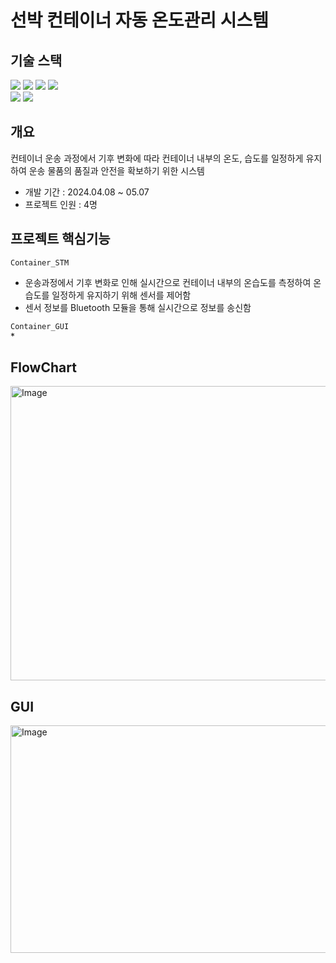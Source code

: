 # 선박 컨테이너 자동 온도관리 시스템

## 기술 스택
<img src="https://img.shields.io/badge/C-A8B9CC?style=for-the-badge&logo=C&logoColor=white"> <img src="https://img.shields.io/badge/Python-3776AB?style=for-the-badge&logo=Python&logoColor=white"> <img src="https://img.shields.io/badge/PyQt5-41CD52?style=for-the-badge&logo=Qt&logoColor=white"> <img src="https://img.shields.io/badge/MySQL-4479A1?style=for-the-badge&logo=MySQL&logoColor=white">  
<img src="https://img.shields.io/badge/STM32-03234B?style=for-the-badge&logo=stmicroelectronics&logoColor=white"> <img src="https://img.shields.io/badge/raspberrypi-A22846?style=for-the-badge&logo=raspberrypi&logoColor=white">

## 개요
컨테이너 운송 과정에서 기후 변화에 따라 컨테이너 내부의 온도, 습도를 일정하게 유지하여 운송 물품의 품질과 안전을 확보하기 위한 시스템

* 개발 기간 : 2024.04.08 ~ 05.07
* 프로젝트 인원 : 4명

## 프로젝트 핵심기능
`Container_STM`  
* 운송과정에서 기후 변화로 인해 실시간으로 컨테이너 내부의 온습도를 측정하여 온습도를 일정하게 유지하기 위해 센서를 제어함
* 센서 정보를 Bluetooth 모듈을 통해 실시간으로 정보를 송신함

`Container_GUI`  
* 

## FlowChart
<img width="662" height="471" alt="Image" src="https://github.com/user-attachments/assets/f84adbc4-ba2a-49e4-85c4-32fba5383f28" />

## GUI
<img width="683" height="364" alt="Image" src="https://github.com/user-attachments/assets/02b960d4-87c7-462b-8a81-3b92da240a8a" />
